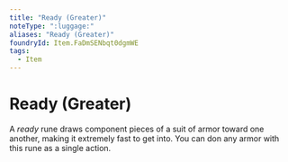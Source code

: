 ```yaml
---
title: "Ready (Greater)"
noteType: ":luggage:"
aliases: "Ready (Greater)"
foundryId: Item.FaDmSENbqt0dgmWE
tags:
  - Item
---
```


# Ready (Greater)

A _ready_ rune draws component pieces of a suit of armor toward one another, making it extremely fast to get into. You can don any armor with this rune as a single action.
